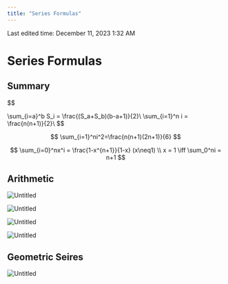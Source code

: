 ```yaml
---
title: "Series Formulas"
---
```

Last edited time: December 11, 2023 1:32 AM

# Series Formulas

## Summary

$$

\sum_{i=a}^b S_i = \frac{(S_a+S_b)(b-a+1)}{2}\\
\sum_{i=1}^n i  = \frac{n(n+1)}{2}\\
$$

$$
\sum_{i=1}^ni^2=\frac{n(n+1)(2n+1)}{6}
$$

$$
\sum_{i=0}^nx^i = \frac{1-x^{n+1}}{1-x} (x\neq1)
\\
x = 1 \iff \sum_0^ni = n+1
$$

## Arithmetic

![Untitled](Series%20Formulas/Untitled.png)

![Untitled](Series%20Formulas/Untitled%201.png)

![Untitled](Series%20Formulas/Untitled%202.png)

![Untitled](Series%20Formulas/Untitled%203.png)

## Geometric Seires

![Untitled](Series%20Formulas/Untitled%204.png)
